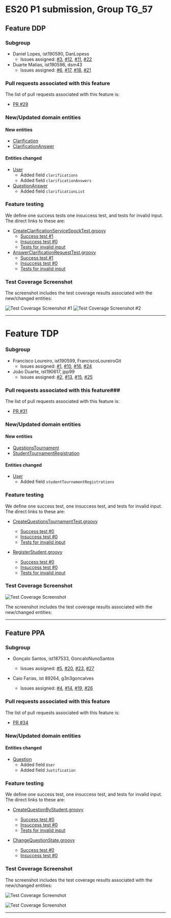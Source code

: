 # ES20 P1 submission, Group TG_57

## Feature DDP

### Subgroup
 - Daniel Lopes, ist190590, DanLopess
   + Issues assigned: [#3](https://github.com/tecnico-softeng/es20tg_57-project/issues/3), [#12](https://github.com/tecnico-softeng/es20tg_57-project/issues/11), [#11](https://github.com/tecnico-softeng/es20tg_57-project/issues/12), [#22](https://github.com/tecnico-softeng/es20tg_57-project/issues/22)
 - Duarte Matias, ist190596, dsm43
   + Issues assigned: [#6](https://github.com/tecnico-softeng/es20tg_57-project/issues/6), [#17](https://github.com/tecnico-softeng/es20tg_57-project/issues/17), [#18](https://github.com/tecnico-softeng/es20tg_57-project/issues/18), [#21](https://github.com/tecnico-softeng/es20tg_57-project/issues/21)
 
### Pull requests associated with this feature

The list of pull requests associated with this feature is:

 - [PR #29](https://github.com/tecnico-softeng/es20tg_57-project/pull/29)


### New/Updated domain entities

#### New entities
 - [Clarification](https://github.com/tecnico-softeng/es20tg_57-project/blob/DdP/backend/src/main/java/pt/ulisboa/tecnico/socialsoftware/tutor/clarification/domain/Clarification.java)
 - [ClarificationAnswer](https://github.com/tecnico-softeng/es20tg_57-project/blob/DdP/backend/src/main/java/pt/ulisboa/tecnico/socialsoftware/tutor/answer/domain/ClarificationAnswer.java)

#### Entities changed
 - [User](https://github.com/tecnico-softeng/es20tg_57-project/blob/DdP/backend/src/main/java/pt/ulisboa/tecnico/socialsoftware/tutor/user/User.java)
   + Added field `clarifications`
   + Added field `clarificationAnswers`
 - [QuestionAnswer](https://github.com/tecnico-softeng/es20tg_57-project/blob/DdP/backend/src/main/java/pt/ulisboa/tecnico/socialsoftware/tutor/answer/domain/QuestionAnswer.java)
   + Added field `clarificationList`
 
### Feature testing

We define one success tests one insuccess test, and tests for invalid input. The direct links to these are:

 - [CreateClarificationServiceSpockTest.groovy](https://github.com/tecnico-softeng/es20tg_57-project/blob/DdP/backend/src/test/groovy/pt/ulisboa/tecnico/socialsoftware/tutor/clarification/service/CreateClarificationServiceSpockTest.groovy)
    + [Success test #1](https://github.com/tecnico-softeng/es20tg_57-project/blob/DdP/backend/src/test/groovy/pt/ulisboa/tecnico/socialsoftware/tutor/clarification/service/CreateClarificationServiceSpockTest.groovy#L101)
    + [Insuccess test #0](https://github.com/tecnico-softeng/es20tg_57-project/blob/DdP/backend/src/test/groovy/pt/ulisboa/tecnico/socialsoftware/tutor/clarification/service/CreateClarificationServiceSpockTest.groovy#L153)
    + [Tests for invalid input](https://github.com/tecnico-softeng/es20tg_57-project/blob/DdP/backend/src/test/groovy/pt/ulisboa/tecnico/socialsoftware/tutor/clarification/service/CreateClarificationServiceSpockTest.groovy#L131)
 - [AnswerClarificationRequestTest.groovy](https://github.com/tecnico-softeng/es20tg_57-project/blob/DdP/backend/src/test/groovy/pt/ulisboa/tecnico/socialsoftware/tutor/answer/service/AnswerClarificationRequestTest.groovy)
    + [Success test #1](https://github.com/tecnico-softeng/es20tg_57-project/blob/DdP/backend/src/test/groovy/pt/ulisboa/tecnico/socialsoftware/tutor/answer/service/AnswerClarificationRequestTest.groovy#L182)
    + [Insuccess test #0](https://github.com/tecnico-softeng/es20tg_57-project/blob/DdP/backend/src/test/groovy/pt/ulisboa/tecnico/socialsoftware/tutor/answer/service/AnswerClarificationRequestTest.groovy#L227)
    + [Tests for invalid input](https://github.com/tecnico-softeng/es20tg_57-project/blob/DdP/backend/src/test/groovy/pt/ulisboa/tecnico/socialsoftware/tutor/answer/service/AnswerClarificationRequestTest.groovy#L242)


### Test Coverage Screenshot

The screenshot includes the test coverage results associated with the new/changed entities:

![Test Coverage Screenshot #1](https://web.tecnico.ulisboa.pt/~ist190590/ES/Screenshots/Captura%20de%20ecra%cc%83%202020-03-13,%20a%cc%80s%2015.58.11.png)
![Test Coverage Screenshot #2](https://web.tecnico.ulisboa.pt/~ist190590/ES/Screenshots/Captura%20de%20ecra%cc%83%202020-03-13,%20a%cc%80s%2015.58.42.png)


---
	
# Feature TDP

### Subgroup

* Francisco Loureiro, ist190599, FranciscoLoureiroGit
	* Issues assigned: [#1](https://github.com/tecnico-softeng/es20tg_57-project/issues/1), [#10](https://github.com/tecnico-softeng/es20tg_57-project/issues/10), [#16](https://github.com/tecnico-softeng/es20tg_57-project/issues/16), [#24](https://github.com/tecnico-softeng/es20tg_57-project/issues/24)
* João Duarte, ist190617, jpp99
	* Issues assigned: [#2](https://github.com/tecnico-softeng/es20tg_57-project/issues/2), [#13](https://github.com/tecnico-softeng/es20tg_57-project/issues/13), [#15](https://github.com/tecnico-softeng/es20tg_57-project/issues/15), [#25](https://github.com/tecnico-softeng/es20tg_57-project/issues/25)

### Pull requests associated with this feature###

The list of pull requests associated with this feature is:

* [PR #31](https://github.com/tecnico-softeng/es20tg_57-project/pull/31)

### New/Updated domain entities

#### New entities

* [QuestionsTournament](https://github.com/tecnico-softeng/es20tg_57-project/blob/TdP/backend/src/main/java/pt/ulisboa/tecnico/socialsoftware/tutor/questionsTournament/domain/QuestionsTournament.java)
* [StudentTournamentRegistration](https://github.com/tecnico-softeng/es20tg_57-project/blob/TdP/backend/src/main/java/pt/ulisboa/tecnico/socialsoftware/tutor/questionsTournament/domain/StudentTournamentRegistration.java)

#### Entities changed
 - [User](https://github.com/tecnico-softeng/es20tg_57-project/blob/TdP/backend/src/main/java/pt/ulisboa/tecnico/socialsoftware/tutor/user/User.java)
   + Added field `studentTournamentRegistrations`
  

### Feature testing

We define one success test, one insuccess test, and tests for invalid input. The direct links to these are:

* [CreateQuestionsTournamentTest.groovy](https://github.com/tecnico-softeng/es20tg_57-project/blob/TdP/backend/src/test/groovy/pt/ulisboa/tecnico/socialsoftware/tutor/questionsTournament/service/CreateQuestionsTournamentTest.groovy)
	* [Success test #0](https://github.com/tecnico-softeng/es20tg_57-project/blob/TdP/backend/src/test/groovy/pt/ulisboa/tecnico/socialsoftware/tutor/questionsTournament/service/CreateQuestionsTournamentTest.groovy#L82)
	* [Insuccess test #0](https://github.com/tecnico-softeng/es20tg_57-project/blob/TdP/backend/src/test/groovy/pt/ulisboa/tecnico/socialsoftware/tutor/questionsTournament/service/CreateQuestionsTournamentTest.groovy#L108)
	* [Tests for invalid input](https://github.com/tecnico-softeng/es20tg_57-project/blob/TdP/backend/src/test/groovy/pt/ulisboa/tecnico/socialsoftware/tutor/questionsTournament/service/CreateQuestionsTournamentTest.groovy#L144)

* [RegisterStudent.groovy](https://github.com/tecnico-softeng/es20tg_57-project/blob/develop/backend/src/test/groovy/pt/ulisboa/tecnico/socialsoftware/tutor/questionsTournament/service/RegisterStudentTest.groovy)
	* [Success test #0](https://github.com/tecnico-softeng/es20tg_57-project/blob/develop/backend/src/test/groovy/pt/ulisboa/tecnico/socialsoftware/tutor/questionsTournament/service/RegisterStudentTest.groovy#L80)
	* [Insuccess test #0](https://github.com/tecnico-softeng/es20tg_57-project/blob/develop/backend/src/test/groovy/pt/ulisboa/tecnico/socialsoftware/tutor/questionsTournament/service/RegisterStudentTest.groovy#L183)
	* [Tests for invalid input](https://github.com/tecnico-softeng/es20tg_57-project/blob/develop/backend/src/test/groovy/pt/ulisboa/tecnico/socialsoftware/tutor/questionsTournament/service/RegisterStudentTest.groovy#L118)

### Test Coverage Screenshot

![Test Coverage Screenshot](https://web.tecnico.ulisboa.pt/~ist190617/ES/testCoverage.png)

The screenshot includes the test coverage results associated with the new/changed entities:

---	

## Feature PPA

### Subgroup
 - Gonçalo Santos, ist187533, GoncaloNunoSantos
   + Issues assigned: [#5](https://github.com/tecnico-softeng/es20tg_57-project/issues/5), [#20](https://github.com/tecnico-softeng/es20tg_57-project/issues/20), 
   [#23](https://github.com/tecnico-softeng/es20tg_57-project/issues/23), [#27](https://github.com/tecnico-softeng/es20tg_57-project/issues/27)
 
 - Caio Farias, ist 89264, g3n3goncalves
   + Issues assigned: [#4](https://github.com/tecnico-softeng/es20tg_57-project/issues/4), [#14](https://github.com/tecnico-softeng/es20tg_57-project/issues/14), 
   [#19](https://github.com/tecnico-softeng/es20tg_57-project/issues/19), [#26](https://github.com/tecnico-softeng/es20tg_57-project/issues/26)
 
### Pull requests associated with this feature

The list of pull requests associated with this feature is:

 - [PR #34](https://github.com/tecnico-softeng/es20tg_57-project/pull/34)


### New/Updated domain entities

#### Entities changed
 - [Question](https://github.com/tecnico-softeng/es20tg_57-project/blob/PpA/backend/src/main/java/pt/ulisboa/tecnico/socialsoftware/tutor/question/domain/Question.java)
   + Added field `User`
   + Added field `Justification`
 
### Feature testing

We define one success test, one insuccess test, and tests for invalid input. The direct links to these are:

 - [CreateQuestionByStudent.groovy](https://github.com/tecnico-softeng/es20tg_57-project/blob/PpA/backend/src/test/groovy/pt/ulisboa/tecnico/socialsoftware/tutor/question/service/CreateQuestionByStudent.groovy)
    + [Success test #0](https://github.com/tecnico-softeng/es20tg_57-project/blob/PpA/backend/src/test/groovy/pt/ulisboa/tecnico/socialsoftware/tutor/question/service/CreateQuestionByStudent.groovy#L150)
    + [Insuccess test #0](#L242)
    + [Tests for invalid input](#L234)

 - [ChangeQuestionState.groovy](https://github.com/tecnico-softeng/es20tg_57-project/blob/PpA/backend/src/test/groovy/pt/ulisboa/tecnico/socialsoftware/tutor/question/service/ChangeQuestionStateTest.groovy)
    + [Success test #0](https://github.com/tecnico-softeng/es20tg_57-project/blob/PpA/backend/src/test/groovy/pt/ulisboa/tecnico/socialsoftware/tutor/question/service/ChangeQuestionStateTest.groovy#L112)
    + [Insuccess test #0](https://github.com/tecnico-softeng/es20tg_57-project/blob/PpA/backend/src/test/groovy/pt/ulisboa/tecnico/socialsoftware/tutor/question/service/ChangeQuestionStateTest.groovy#L147)


### Test Coverage Screenshot

The screenshot includes the test coverage results associated with the new/changed entities:

![Test Coverage Screenshot](https://cdn.discordapp.com/attachments/687829080087068825/688053214419222544/Captura_de_ecra_2020-03-13_as_15.57.24.png?fbclid=IwAR2TDekiGaFf1rXvuntO2qX0uVzUNGjKiX7iv1rwZuXNajiLV8l3j5PDj1w)

![Test Coverage Screenshot](https://cdn.discordapp.com/attachments/687829080087068825/688053212065955990/Captura_de_ecra_2020-03-13_as_15.57.12.png?fbclid=IwAR3x1FurHE4652zQ4nm8ZKZWeZ0qgbXKkv3K9U89vxigtSjYfbKsjCPeM-U)

---

